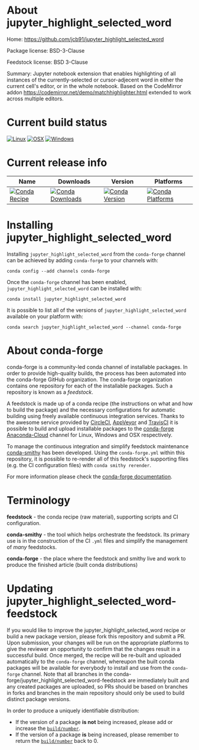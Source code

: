 About jupyter_highlight_selected_word
=====================================

Home: https://github.com/jcb91/jupyter_highlight_selected_word

Package license: BSD-3-Clause

Feedstock license: BSD 3-Clause

Summary: Jupyter notebook extension that enables highlighting of all instances of
the currently-selected or cursor-adjecent word in either the current cell's
editor, or in the whole notebook.
Based on the  CodeMirror addon
https://codemirror.net/demo/matchhighlighter.html
extended to work across multiple editors.




Current build status
====================

[![Linux](https://img.shields.io/circleci/project/github/conda-forge/jupyter_highlight_selected_word-feedstock/master.svg?label=Linux)](https://circleci.com/gh/conda-forge/jupyter_highlight_selected_word-feedstock)
[![OSX](https://img.shields.io/travis/conda-forge/jupyter_highlight_selected_word-feedstock/master.svg?label=macOS)](https://travis-ci.org/conda-forge/jupyter_highlight_selected_word-feedstock)
[![Windows](https://img.shields.io/appveyor/ci/conda-forge/jupyter_highlight_selected_word-feedstock/master.svg?label=Windows)](https://ci.appveyor.com/project/conda-forge/jupyter-highlight-selected-word-feedstock/branch/master)

Current release info
====================

| Name | Downloads | Version | Platforms |
| --- | --- | --- | --- |
| [![Conda Recipe](https://img.shields.io/badge/recipe-jupyter_highlight_selected_word-green.svg)](https://anaconda.org/conda-forge/jupyter_highlight_selected_word) | [![Conda Downloads](https://img.shields.io/conda/dn/conda-forge/jupyter_highlight_selected_word.svg)](https://anaconda.org/conda-forge/jupyter_highlight_selected_word) | [![Conda Version](https://img.shields.io/conda/vn/conda-forge/jupyter_highlight_selected_word.svg)](https://anaconda.org/conda-forge/jupyter_highlight_selected_word) | [![Conda Platforms](https://img.shields.io/conda/pn/conda-forge/jupyter_highlight_selected_word.svg)](https://anaconda.org/conda-forge/jupyter_highlight_selected_word) |

Installing jupyter_highlight_selected_word
==========================================

Installing `jupyter_highlight_selected_word` from the `conda-forge` channel can be achieved by adding `conda-forge` to your channels with:

```
conda config --add channels conda-forge
```

Once the `conda-forge` channel has been enabled, `jupyter_highlight_selected_word` can be installed with:

```
conda install jupyter_highlight_selected_word
```

It is possible to list all of the versions of `jupyter_highlight_selected_word` available on your platform with:

```
conda search jupyter_highlight_selected_word --channel conda-forge
```


About conda-forge
=================

conda-forge is a community-led conda channel of installable packages.
In order to provide high-quality builds, the process has been automated into the
conda-forge GitHub organization. The conda-forge organization contains one repository
for each of the installable packages. Such a repository is known as a *feedstock*.

A feedstock is made up of a conda recipe (the instructions on what and how to build
the package) and the necessary configurations for automatic building using freely
available continuous integration services. Thanks to the awesome service provided by
[CircleCI](https://circleci.com/), [AppVeyor](https://www.appveyor.com/)
and [TravisCI](https://travis-ci.org/) it is possible to build and upload installable
packages to the [conda-forge](https://anaconda.org/conda-forge)
[Anaconda-Cloud](https://anaconda.org/) channel for Linux, Windows and OSX respectively.

To manage the continuous integration and simplify feedstock maintenance
[conda-smithy](https://github.com/conda-forge/conda-smithy) has been developed.
Using the ``conda-forge.yml`` within this repository, it is possible to re-render all of
this feedstock's supporting files (e.g. the CI configuration files) with ``conda smithy rerender``.

For more information please check the [conda-forge documentation](https://conda-forge.org/docs/).

Terminology
===========

**feedstock** - the conda recipe (raw material), supporting scripts and CI configuration.

**conda-smithy** - the tool which helps orchestrate the feedstock.
                   Its primary use is in the construction of the CI ``.yml`` files
                   and simplify the management of *many* feedstocks.

**conda-forge** - the place where the feedstock and smithy live and work to
                  produce the finished article (built conda distributions)


Updating jupyter_highlight_selected_word-feedstock
==================================================

If you would like to improve the jupyter_highlight_selected_word recipe or build a new
package version, please fork this repository and submit a PR. Upon submission,
your changes will be run on the appropriate platforms to give the reviewer an
opportunity to confirm that the changes result in a successful build. Once
merged, the recipe will be re-built and uploaded automatically to the
`conda-forge` channel, whereupon the built conda packages will be available for
everybody to install and use from the `conda-forge` channel.
Note that all branches in the conda-forge/jupyter_highlight_selected_word-feedstock are
immediately built and any created packages are uploaded, so PRs should be based
on branches in forks and branches in the main repository should only be used to
build distinct package versions.

In order to produce a uniquely identifiable distribution:
 * If the version of a package **is not** being increased, please add or increase
   the [``build/number``](https://conda.io/docs/user-guide/tasks/build-packages/define-metadata.html#build-number-and-string).
 * If the version of a package **is** being increased, please remember to return
   the [``build/number``](https://conda.io/docs/user-guide/tasks/build-packages/define-metadata.html#build-number-and-string)
   back to 0.
